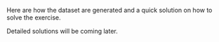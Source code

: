 Here are how the dataset are generated and a quick solution on how to solve the exercise.

Detailed solutions will be coming later.